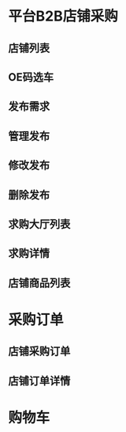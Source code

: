 # 平台B2B店铺采购
## 店铺列表
## OE码选车
## 发布需求
## 管理发布
## 修改发布
## 删除发布
## 求购大厅列表
## 求购详情
## 店铺商品列表
# 采购订单
## 店铺采购订单
## 店铺订单详情
# 购物车
##
